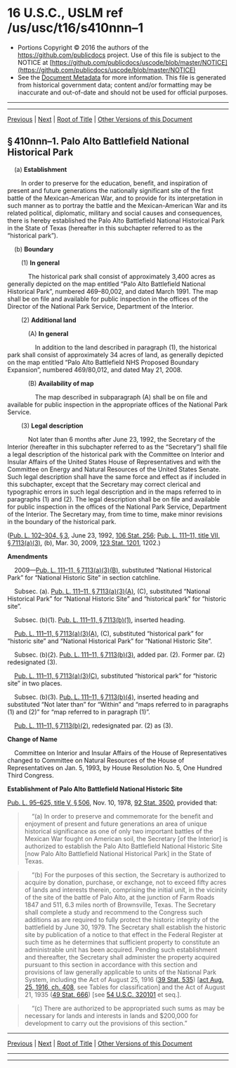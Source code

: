 ---
---

# 16 U.S.C., USLM ref /us/usc/t16/s410nnn–1

* Portions Copyright © 2016 the authors of the https://github.com/publicdocs project.
  Use of this file is subject to the NOTICE at [https://github.com/publicdocs/uscode/blob/master/NOTICE](https://github.com/publicdocs/uscode/blob/master/NOTICE)
* See the [Document Metadata](././../../../../..//README.md) for more information.
  This file is generated from historical government data; content and/or formatting may be inaccurate and out-of-date and should not be used for official purposes.

----------
----------

[Previous](./../../../../..//us/usc/t16/ch1/schLIX–LL/m__us_usc_t16_s410nnn.md) | [Next](./../../../../..//us/usc/t16/ch1/schLIX–LL/m__us_usc_t16_s410nnn–2.md) | [Root of Title](./../../../../../) | [Other Versions of this Document](https://publicdocs.github.io/go/links?ns=uslm&ref=%2Fus%2Fusc%2Ft16%2Fs410nnn%E2%80%931)

## § 410nnn–1. Palo Alto Battlefield National Historical Park

    (a) __Establishment__ 

        In order to preserve for the education, benefit, and inspiration of present and future generations the nationally significant site of the first battle of the Mexican-American War, and to provide for its interpretation in such manner as to portray the battle and the Mexican-American War and its related political, diplomatic, military and social causes and consequences, there is hereby established the Palo Alto Battlefield National Historical Park in the State of Texas (hereafter in this subchapter referred to as the “historical park”).

    (b) __Boundary__ 

        (1) __In general__ 

            The historical park shall consist of approximately 3,400 acres as generally depicted on the map entitled “Palo Alto Battlefield National Historical Park”, numbered 469–80,002, and dated March 1991. The map shall be on file and available for public inspection in the offices of the Director of the National Park Service, Department of the Interior.

        (2) __Additional land__ 

            (A) __In general__ 

                In addition to the land described in paragraph (1), the historical park shall consist of approximately 34 acres of land, as generally depicted on the map entitled “Palo Alto Battlefield NHS Proposed Boundary Expansion”, numbered 469/80,012, and dated May 21, 2008.

            (B) __Availability of map__ 

                The map described in subparagraph (A) shall be on file and available for public inspection in the appropriate offices of the National Park Service.

        (3) __Legal description__ 

            Not later than 6 months after June 23, 1992, the Secretary of the Interior (hereafter in this subchapter referred to as the “Secretary”) shall file a legal description of the historical park with the Committee on Interior and Insular Affairs of the United States House of Representatives and with the Committee on Energy and Natural Resources of the United States Senate. Such legal description shall have the same force and effect as if included in this subchapter, except that the Secretary may correct clerical and typographic errors in such legal description and in the maps referred to in paragraphs (1) and (2). The legal description shall be on file and available for public inspection in the offices of the National Park Service, Department of the Interior. The Secretary may, from time to time, make minor revisions in the boundary of the historical park.

([Pub. L. 102–304, § 3][/us/pl/102/304/s3], June 23, 1992, [106 Stat. 256][/us/stat/106/256]; [Pub. L. 111–11, title VII, § 7113(a)(3)][/us/pl/111/11/s7113/a/3], (b), Mar. 30, 2009, [123 Stat. 1201][/us/stat/123/1201], 1202.)

 __Amendments__ 

    2009—[Pub. L. 111–11, § 7113(a)(3)(B)][/us/pl/111/11/s7113/a/3/B], substituted “National Historical Park” for “National Historic Site” in section catchline.

    Subsec. (a). [Pub. L. 111–11, § 7113(a)(3)(A)][/us/pl/111/11/s7113/a/3/A], (C), substituted “National Historical Park” for “National Historic Site” and “historical park” for “historic site”.

    Subsec. (b)(1). [Pub. L. 111–11, § 7113(b)(1)][/us/pl/111/11/s7113/b/1], inserted heading.

    [Pub. L. 111–11, § 7113(a)(3)(A)][/us/pl/111/11/s7113/a/3/A], (C), substituted “historical park” for “historic site” and “National Historical Park” for “National Historic Site”.

    Subsec. (b)(2). [Pub. L. 111–11, § 7113(b)(3)][/us/pl/111/11/s7113/b/3], added par. (2). Former par. (2) redesignated (3).

    [Pub. L. 111–11, § 7113(a)(3)(C)][/us/pl/111/11/s7113/a/3/C], substituted “historical park” for “historic site” in two places.

    Subsec. (b)(3). [Pub. L. 111–11, § 7113(b)(4)][/us/pl/111/11/s7113/b/4], inserted heading and substituted “Not later than” for “Within” and “maps referred to in paragraphs (1) and (2)” for “map referred to in paragraph (1)”.

    [Pub. L. 111–11, § 7113(b)(2)][/us/pl/111/11/s7113/b/2], redesignated par. (2) as (3).

 __Change of Name__ 

    Committee on Interior and Insular Affairs of the House of Representatives changed to Committee on Natural Resources of the House of Representatives on Jan. 5, 1993, by House Resolution No. 5, One Hundred Third Congress.

 __Establishment of Palo Alto Battlefield National Historic Site__ 

[Pub. L. 95–625, title V, § 506][/us/pl/95/625/s506], Nov. 10, 1978, [92 Stat. 3500][/us/stat/92/3500], provided that:

>     “(a) In order to preserve and commemorate for the benefit and enjoyment of present and future generations an area of unique historical significance as one of only two important battles of the Mexican War fought on American soil, the Secretary \[of the Interior\] is authorized to establish the Palo Alto Battlefield National Historic Site \[now Palo Alto Battlefield National Historical Park\] in the State of Texas.

>     “(b) For the purposes of this section, the Secretary is authorized to acquire by donation, purchase, or exchange, not to exceed fifty acres of lands and interests therein, comprising the initial unit, in the vicinity of the site of the battle of Palo Alto, at the junction of Farm Roads 1847 and 511, 6.3 miles north of Brownsville, Texas. The Secretary shall complete a study and recommend to the Congress such additions as are required to fully protect the historic integrity of the battlefield by June 30, 1979. The Secretary shall establish the historic site by publication of a notice to that effect in the Federal Register at such time as he determines that sufficient property to constitute an administrable unit has been acquired. Pending such establishment and thereafter, the Secretary shall administer the property acquired pursuant to this section in accordance with this section and provisions of law generally applicable to units of the National Park System, including the Act of August 25, 1916 ([39 Stat. 535][/us/stat/39/535]) \[[act Aug. 25, 1916, ch. 408][/us/act/1916-08-25/ch408], see Tables for classification\] and the Act of August 21, 1935 ([49 Stat. 666][/us/stat/49/666]) \[see [54 U.S.C. 320101][/us/usc/t54/s320101] et seq.\].

>     “(c) There are authorized to be appropriated such sums as may be necessary for lands and interests in lands and $200,000 for development to carry out the provisions of this section.”

----------

[Previous](./../../../../..//us/usc/t16/ch1/schLIX–LL/m__us_usc_t16_s410nnn.md) | [Next](./../../../../..//us/usc/t16/ch1/schLIX–LL/m__us_usc_t16_s410nnn–2.md) | [Root of Title](./../../../../../) | [Other Versions of this Document](https://publicdocs.github.io/go/links?ns=uslm&ref=%2Fus%2Fusc%2Ft16%2Fs410nnn%E2%80%931)

----------
----------

[/us/pl/102/304/s3]: https://publicdocs.github.io/go/links?ns=uslm&ref=%2Fus%2Fpl%2F102%2F304%2Fs3
[/us/stat/106/256]: https://publicdocs.github.io/go/links?ns=uslm&ref=%2Fus%2Fstat%2F106%2F256
[/us/pl/111/11/s7113/a/3]: https://publicdocs.github.io/go/links?ns=uslm&ref=%2Fus%2Fpl%2F111%2F11%2Fs7113%2Fa%2F3
[/us/stat/123/1201]: https://publicdocs.github.io/go/links?ns=uslm&ref=%2Fus%2Fstat%2F123%2F1201
[/us/pl/111/11/s7113/a/3/B]: https://publicdocs.github.io/go/links?ns=uslm&ref=%2Fus%2Fpl%2F111%2F11%2Fs7113%2Fa%2F3%2FB
[/us/pl/111/11/s7113/a/3/A]: https://publicdocs.github.io/go/links?ns=uslm&ref=%2Fus%2Fpl%2F111%2F11%2Fs7113%2Fa%2F3%2FA
[/us/pl/111/11/s7113/b/1]: https://publicdocs.github.io/go/links?ns=uslm&ref=%2Fus%2Fpl%2F111%2F11%2Fs7113%2Fb%2F1
[/us/pl/111/11/s7113/a/3/A]: https://publicdocs.github.io/go/links?ns=uslm&ref=%2Fus%2Fpl%2F111%2F11%2Fs7113%2Fa%2F3%2FA
[/us/pl/111/11/s7113/b/3]: https://publicdocs.github.io/go/links?ns=uslm&ref=%2Fus%2Fpl%2F111%2F11%2Fs7113%2Fb%2F3
[/us/pl/111/11/s7113/a/3/C]: https://publicdocs.github.io/go/links?ns=uslm&ref=%2Fus%2Fpl%2F111%2F11%2Fs7113%2Fa%2F3%2FC
[/us/pl/111/11/s7113/b/4]: https://publicdocs.github.io/go/links?ns=uslm&ref=%2Fus%2Fpl%2F111%2F11%2Fs7113%2Fb%2F4
[/us/pl/111/11/s7113/b/2]: https://publicdocs.github.io/go/links?ns=uslm&ref=%2Fus%2Fpl%2F111%2F11%2Fs7113%2Fb%2F2
[/us/pl/95/625/s506]: https://publicdocs.github.io/go/links?ns=uslm&ref=%2Fus%2Fpl%2F95%2F625%2Fs506
[/us/stat/92/3500]: https://publicdocs.github.io/go/links?ns=uslm&ref=%2Fus%2Fstat%2F92%2F3500
[/us/stat/39/535]: https://publicdocs.github.io/go/links?ns=uslm&ref=%2Fus%2Fstat%2F39%2F535
[/us/act/1916-08-25/ch408]: https://publicdocs.github.io/go/links?ns=uslm&ref=%2Fus%2Fact%2F1916-08-25%2Fch408
[/us/stat/49/666]: https://publicdocs.github.io/go/links?ns=uslm&ref=%2Fus%2Fstat%2F49%2F666
[/us/usc/t54/s320101]: https://publicdocs.github.io/go/links?ns=uslm&ref=%2Fus%2Fusc%2Ft54%2Fs320101



